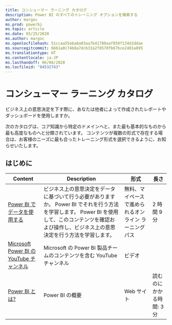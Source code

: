```yaml
---
title: コンシューマー ラーニング カタログ
description: Power BI のすべてのトレーニング オプションを検索する
author: margoc
ms.prod: powerbi
ms.topic: article
ms.date: 03/25/2020
ms.author: margoc
ms.openlocfilehash: 51ccaa55eba6a03aa7b41780aaf859f134d2ddae
ms.sourcegitcommit: 66b1a0c74b8a7dcb33a2f8570fb67bce2401a895
ms.translationtype: HT
ms.contentlocale: ja-JP
ms.lasthandoff: 06/08/2020
ms.locfileid: "84532743"
---
```

# <a name="consumers-learning-catalog"></a>コンシューマー ラーニング カタログ

ビジネス上の意思決定を下す際に、あなたは他者によって作成されたレポートやダッシュボードを使用しますか。 

次のカタログは、コア知識から特定のドメインへと、また最も基本的なものから最も高度なものへと分類されています。 コンテンツが複数の形式で存在する場合は、お客様のニーズに最も合ったトレーニング形式を選択できるように、お知らせいたします。

## <a name="get-started"></a>はじめに<a name="get-started"></a>
| Content  | Description  | 形式| 長さ  |
|--------------------------------------------------------------------------------------------------|-----------------------------------------------------------------------------------------------------------------------------------------------------------------------------------------|---------------------------------------|-------------------|
| [Power BI でデータを使用する](https://docs.microsoft.com/learn/paths/consume-data-with-power-bi/) | ビジネス上の意思決定をデータに基づいて行う必要がありますか。 Power BI でそれを行う方法を学習します。 Power BI を使用して、このコンテンツを確認および操作し、ビジネス上の意思決定を行う方法を学習します。 | 無料、マイペースで進められるオンライン ラーニング パス | 2 時間 9 分  |
| [Microsoft Power BI の YouTube チャンネル](https://www.youtube.com/user/mspowerbi/videos) | Microsoft の Power BI 製品チームのコンテンツを含む YouTube チャンネル  | ビデオ  |            |
| [Power BI とは?](https://docs.microsoft.com/power-bi/fundamentals/power-bi-overview) | Power BI の概要 | Web サイト  | 読むのにかかる時間: 3 分 |
